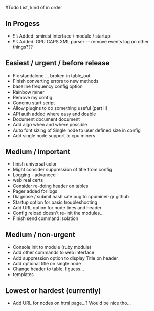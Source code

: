 #Todo List, kind of in order

## In Progess
- !!!: Added: smirest interface / module / startup
- !!!: Added: GPU CAPS XML parser
-- remove events log on other things???

## Easiest / urgent / before release
- Fix standalone ... broken in table_out
- Finish converting errors to new methods
- baseline frequency config option
- Rainbow miner
- Remove my config
- Conemu start script
- Allow plugins to do something useful (part II)
- API auth added where easy and doable
- Document document document
- Add algo when and where possible
- Auto font sizing of Single node to user defined size in config
- Add single node support to cpu miners

## Medium / important
- finish universal color
- Might consider suppression of title from config
- Logging - advanced
- web real certs
- Consider re-doing header on tables
- Pager added for logs
- Diagnose / submit hash rate bug to cpuminer-gr github
- Startup option for basic troubleshooting
- Add URL option for node lines and header
- Config reload doesn't re-init the modules...
- Finish send command isolation

## Medium / non-urgent
- Console init to module (ruby module)
- Add other commands to web interface
- Add suppression option to display Title on header
- Add optional title on single node
- Change header to table, I guess...
- templates

## Lowest or hardest (currently)
- Add URL for nodes on html page...? Would be nice tho...
